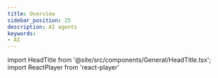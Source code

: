 ```yaml
---
title: Overview
sidebar_position: 25
description: AI agents
keywords:
- AI
---
```


import HeadTitle from '@site/src/components/General/HeadTitle.tsx';
import ReactPlayer from 'react-player'

<HeadTitle title="AI Agents | OpenBB Workspace Docs" />

